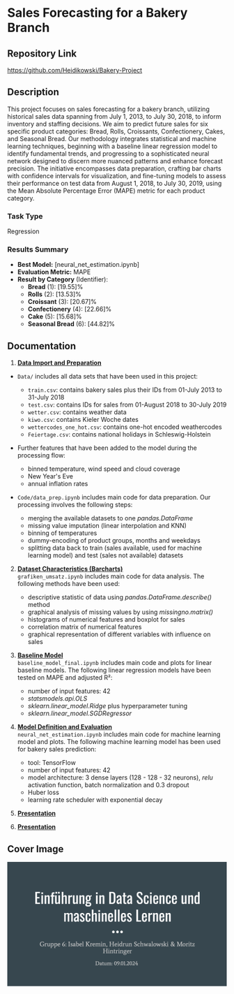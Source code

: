 # Sales Forecasting for a Bakery Branch

## Repository Link

https://github.com/Heidikowski/Bakery-Project

## Description

This project focuses on sales forecasting for a bakery branch, utilizing historical sales data spanning from July 1, 2013, to July 30, 2018, to inform inventory and staffing decisions. We aim to predict future sales for six specific product categories: Bread, Rolls, Croissants, Confectionery, Cakes, and Seasonal Bread. Our methodology integrates statistical and machine learning techniques, beginning with a baseline linear regression model to identify fundamental trends, and progressing to a sophisticated neural network designed to discern more nuanced patterns and enhance forecast precision. The initiative encompasses data preparation, crafting bar charts with confidence intervals for visualization, and fine-tuning models to assess their performance on test data from August 1, 2018, to July 30, 2019, using the Mean Absolute Percentage Error (MAPE) metric for each product category.

### Task Type

Regression

### Results Summary

-   **Best Model:** [neural_net_estimation.ipynb]
-   **Evaluation Metric:** MAPE
-   **Result by Category** (Identifier):
    -   **Bread** (1): [19.55]%
    -   **Rolls** (2): [13.53]%
    -   **Croissant** (3): [20.67]%
    -   **Confectionery** (4): [22.66]%
    -   **Cake** (5): [15.68]%
    -   **Seasonal Bread** (6): [44.82]%

## Documentation

1.  [**Data Import and Preparation**](0_DataPreparation/)  
- `Data/` includes all data sets that have been used in this project: 
    - `train.csv`: contains bakery sales plus their IDs from 01-July 2013 to 31-July 2018
    - `test.csv`: contains IDs for sales from 01-August 2018 to 30-July 2019
    - `wetter.csv`: contains weather data
    - `kiwo.csv`: contains Kieler Woche dates
    - `wettercodes_one_hot.csv`: contains one-hot encoded weathercodes
    - `Feiertage.csv`: contains national holidays in Schleswig-Holstein 

- Further features that have been added to the model during the processing flow:  
    - binned temperature, wind speed and cloud coverage  
    - New Year's Eve  
    - annual inflation rates  

- `Code/data_prep.ipynb` includes main code for data preparation. Our processing involves the following steps:  
    - merging the available datasets to one *pandas.DataFrame*  
    - missing value imputation (linear interpolation and KNN)  
    - binning of temperatures  
    - dummy-encoding of product groups, months and weekdays  
    - splitting data back to train (sales available, used for machine learning model) and test (sales not available) datasets 

2.  [**Dataset Characteristics (Barcharts)**](1_DatasetCharacteristics/)  
`grafiken_umsatz.ipynb` includes main code for data analysis. 
The following methods have been used: 
    - descriptive statistic of data using *pandas.DataFrame.describe()* method 
    - graphical analysis of missing values by using *missingno.matrix()* 
    - histograms of numerical features and boxplot for sales 
    - correlation matrix of numerical features 
    - graphical representation of different variables with influence on sales 

3.  [**Baseline Model**](2_BaselineModel/)  
`baseline_model_final.ipynb` includes main code and plots for linear baseline models. 
The following linear regression models have been tested on MAPE and adjusted R²: 
    - number of input features: 42  
    - *statsmodels.api.OLS* 
    - *sklearn.linear_model.Ridge* plus hyperparameter tuning 
    - *sklearn.linear_model.SGDRegressor* 

4.  [**Model Definition and Evaluation**](3_Model/)  
`neural_net_estimation.ipynb` includes main code for machine learning model and plots. 
The following machine learning model has been used for bakery sales prediction: 
    - tool: TensorFlow 
    - number of input features: 42  
    - model architecture: 3 dense layers (128 - 128 - 32 neurons), *relu* activation function, batch normalization and 0.3 dropout 
    - Huber loss 
    - learning rate scheduler with exponential decay 

5.  [**Presentation**](4_Presentation/README.md)
5.  [**Presentation**](4_Presentation/README.md)

## Cover Image

![](CoverImage/cover_image.png)
